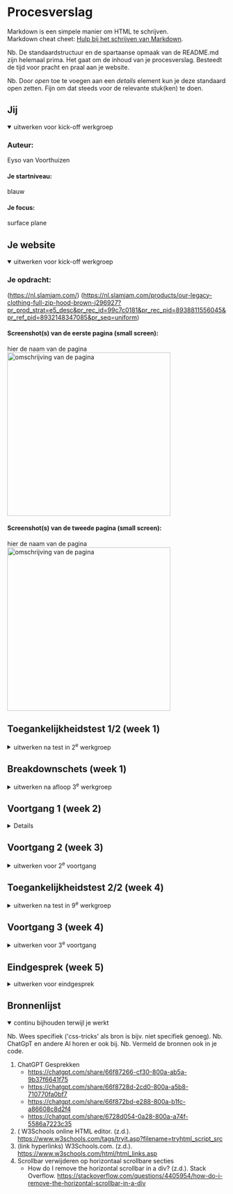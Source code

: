 # Procesverslag
Markdown is een simpele manier om HTML te schrijven.  
Markdown cheat cheet: [Hulp bij het schrijven van Markdown](https://github.com/adam-p/markdown-here/wiki/Markdown-Cheatsheet).

Nb. De standaardstructuur en de spartaanse opmaak van de README.md zijn helemaal prima. Het gaat om de inhoud van je procesverslag. Besteedt de tijd voor pracht en praal aan je website.

Nb. Door *open* toe te voegen aan een *details* element kun je deze standaard open zetten. Fijn om dat steeds voor de relevante stuk(ken) te doen.





## Jij

<details open>
  <summary>uitwerken voor kick-off werkgroep</summary>

  ### Auteur:
  Eyso van Voorthuizen

  #### Je startniveau:
  blauw

  #### Je focus:
  surface plane
 
</details>





## Je website

<details open>
  <summary>uitwerken voor kick-off werkgroep</summary>

  ### Je opdracht:
  (https://nl.slamjam.com/)
  (https://nl.slamjam.com/products/our-legacy-clothing-full-zip-hood-brown-j296927?pr_prod_strat=e5_desc&pr_rec_id=99c7c0181&pr_rec_pid=8938811556045&pr_ref_pid=8932148347085&pr_seq=uniform)
  #### Screenshot(s) van de eerste pagina (small screen): 
  hier de naam van de pagina  
  <img src="readme-images/nl.slamjam.com_(iPhone 14 Pro Max).png" width="375px" alt="omschrijving van de pagina">

  #### Screenshot(s) van de tweede pagina (small screen):
  hier de naam van de pagina  
  <img src="readme-images/nl.slamjam.com_products_our-legacy-clothing-full-zip-hood-brown-j296927(iPhone 14 Pro Max).png" width="375px" alt="omschrijving van de pagina">
 
</details>



## Toegankelijkheidstest 1/2 (week 1)

<details>
  <summary>uitwerken na test in 2<sup>e</sup> werkgroep</summary>

  ### Bevindingen
  Lijst met je bevindingen die in de test naar voren kwamen:

  

</details>



## Breakdownschets (week 1)

<details>
  <summary>uitwerken na afloop 3<sup>e</sup> werkgroep</summary>

  ### de hele pagina: 
  <img src="readme-images/dummy-plaatje.jpg" width="375px" alt="breakdown van de hele pagina">

  ### dynamisch deel (bijv menu): 
  <img src="readme-images/dummy-plaatje.jpg" width="375px" alt="breakdown van een dynamisch deel">

  ### wellicht nog een dynamisch deel (bijv filter): 
  <img src="readme-images/dummy-plaatje.jpg" width="375px" alt="breakdown van nog een dynamisch deel">

</details>





## Voortgang 1 (week 2)

<details>
niet aanwezig geweest

</details>





## Voortgang 2 (week 3)

<details>
  <summary>uitwerken voor 2<sup>e</sup> voortgang</summary>

  ### Stand van zaken
  Ik liep erg achter dus schouders eronder, + de site heeft een paar elementen met uitdagende code dus daarover advies gevraagd.

  ### Verslag van meeting
  - Veel met de lesopdrachten oefenen (grid, flexbox)
  - Zo veel mogelijk onderdelen van de site namaken
  - Volle aandacht geven door de opgelopen vertraging

</details>





## Toegankelijkheidstest 2/2 (week 4)

<details>
  <summary>uitwerken na test in 9<sup>e</sup> werkgroep</summary>

  ### Bevindingen
  Lijst met je bevindingen die in de test naar voren kwamen (geef ook aan wat er verbeterd is):

</details>





## Voortgang 3 (week 4)

<details>
  <summary>uitwerken voor 3<sup>e</sup> voortgang</summary>

  ### Stand van zaken
  hier dit ging goed & dit was lastig (neem ook screenshots op van delen van je website en code)


  ### Agenda voor meeting
  - Hulp vragen over een onzichtbare padding
  - 

  ### Verslag van meeting
  hier na afloop snel de uitkomsten van de meeting vastleggen

  - grid in een grid niet optimaal --> flexbox gebruiken

</details>





## Eindgesprek (week 5)

<details>
  <summary>uitwerken voor eindgesprek</summary>

  ### Je uitkomst - karakteristiek screenshots:
  <img src="readme-images/dummy-plaatje.jpg" width="375px" alt="uitomst opdracht 1">


  ### Dit ging goed/Heb ik geleerd: 
  Korte omschrijving met plaatjes

  <img src="readme-images/dummy-plaatje.jpg" width="375px" alt="top">


  ### Dit was lastig/Is niet gelukt:
  Korte omschrijving met plaatjes

  <img src="readme-images/dummy-plaatje.jpg" width="375px" alt="bummer">
</details>





## Bronnenlijst

<details open>
  <summary>continu bijhouden terwijl je werkt</summary>

  Nb. Wees specifiek ('css-tricks' als bron is bijv. niet specifiek genoeg). 
  Nb. ChatGpT en andere AI horen er ook bij.
  Nb. Vermeld de bronnen ook in je code.

  1. ChatGPT Gesprekken
     - https://chatgpt.com/share/66f87266-cf30-800a-ab5a-9b37f6641f75
     - https://chatgpt.com/share/66f8728d-2cd0-800a-a5b8-710770fa0bf7
     - https://chatgpt.com/share/66f872bd-e288-800a-b1fc-a86608c8d2f4
     - https://chatgpt.com/share/6728d054-0a28-800a-a74f-5586a7223c35
  3. ( W3Schools online HTML editor. (z.d.). https://www.w3schools.com/tags/tryit.asp?filename=tryhtml_script_src
  4. (link hyperlinks) W3Schools.com. (z.d.). https://www.w3schools.com/html/html_links.asp
  5. Scrollbar verwijderen op horizontaal scrollbare secties
     - How do I remove the horizontal scrollbar in a div? (z.d.). Stack Overflow. https://stackoverflow.com/questions/4405954/how-do-i-remove-the-horizontal-scrollbar-in-a-div

</details>
